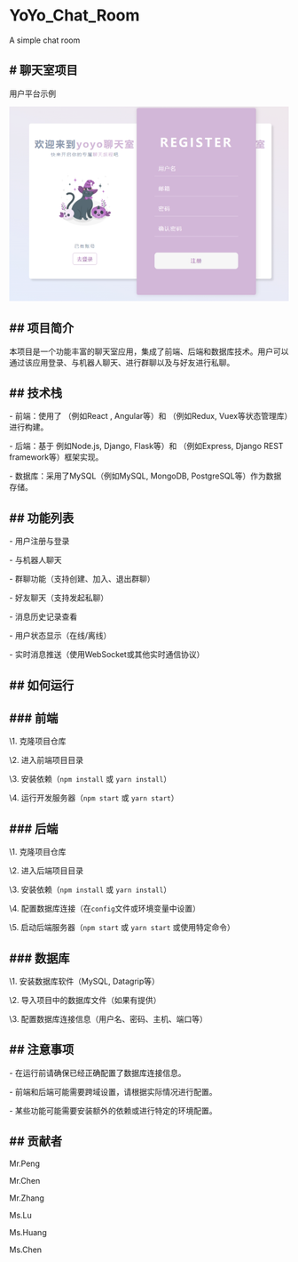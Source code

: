# YoYo_Chat_Room
A simple chat room



## \# 聊天室项目  

用户平台示例

![666](https://raw.githubusercontent.com/2386425992/-/main/QQ%E5%9B%BE%E7%89%8720240603105522.png)

## ## 项目简介  

  

本项目是一个功能丰富的聊天室应用，集成了前端、后端和数据库技术。用户可以通过该应用登录、与机器人聊天、进行群聊以及与好友进行私聊。  

  

## \## 技术栈  

  

\- 前端：使用了 （例如React , Angular等）和 （例如Redux, Vuex等状态管理库）进行构建。  

\- 后端：基于 例如Node.js, Django, Flask等）和 （例如Express, Django REST framework等）框架实现。  

\- 数据库：采用了MySQL（例如MySQL, MongoDB, PostgreSQL等）作为数据存储。  

  

## \## 功能列表  

  

\- 用户注册与登录  

\- 与机器人聊天  

\- 群聊功能（支持创建、加入、退出群聊）  

\- 好友聊天（支持发起私聊）  

\- 消息历史记录查看  

\- 用户状态显示（在线/离线）  

\- 实时消息推送（使用WebSocket或其他实时通信协议）  

  

## \## 如何运行  

  

## \### 前端  

  

\1. 克隆项目仓库  

\2. 进入前端项目目录  

\3. 安装依赖（`npm install` 或 `yarn install`）  

\4. 运行开发服务器（`npm start` 或 `yarn start`）  

  

## \### 后端  

  

\1. 克隆项目仓库  

\2. 进入后端项目目录  

\3. 安装依赖（`npm install` 或 `yarn install`）  

\4. 配置数据库连接（在`config`文件或环境变量中设置）  

\5. 启动后端服务器（`npm start` 或 `yarn start` 或使用特定命令）  

  

## \### 数据库  

  

\1. 安装数据库软件（MySQL, Datagrip等）  

\2. 导入项目中的数据库文件（如果有提供）  

\3. 配置数据库连接信息（用户名、密码、主机、端口等）  

  

## \## 注意事项  

  

\- 在运行前请确保已经正确配置了数据库连接信息。  

\- 前端和后端可能需要跨域设置，请根据实际情况进行配置。  

\- 某些功能可能需要安装额外的依赖或进行特定的环境配置。  

  

## \## 贡献者  

 Mr.Peng

Mr.Chen	

Mr.Zhang	

 Ms.Lu

 Ms.Huang

 Ms.Chen





